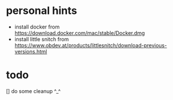 # personal hints

- install docker from https://download.docker.com/mac/stable/Docker.dmg
- install little snitch from https://www.obdev.at/products/littlesnitch/download-previous-versions.html


# todo
[] do some cleanup ^_^
 
